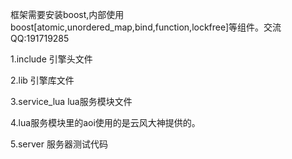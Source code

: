 框架需要安装boost,内部使用boost[atomic,unordered_map,bind,function,lockfree]等组件。交流QQ:191719285

1.include  引擎头文件
	
	
2.lib  引擎库文件
	
	
3.service_lua  lua服务模块文件


4.lua服务模块里的aoi使用的是云风大神提供的。


5.server 服务器测试代码

